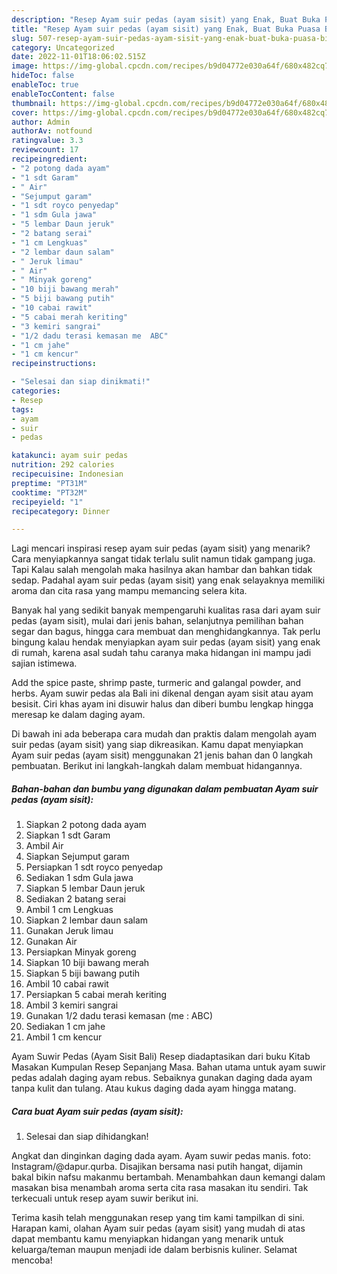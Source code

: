 ```yaml
---
description: "Resep Ayam suir pedas (ayam sisit) yang Enak, Buat Buka Puasa Bikin Ngiler"
title: "Resep Ayam suir pedas (ayam sisit) yang Enak, Buat Buka Puasa Bikin Ngiler"
slug: 507-resep-ayam-suir-pedas-ayam-sisit-yang-enak-buat-buka-puasa-bikin-ngiler
category: Uncategorized
date: 2022-11-01T18:06:02.515Z
image: https://img-global.cpcdn.com/recipes/b9d04772e030a64f/680x482cq70/ayam-suir-pedas-ayam-sisit-foto-resep-utama.jpg
hideToc: false
enableToc: true
enableTocContent: false
thumbnail: https://img-global.cpcdn.com/recipes/b9d04772e030a64f/680x482cq70/ayam-suir-pedas-ayam-sisit-foto-resep-utama.jpg
cover: https://img-global.cpcdn.com/recipes/b9d04772e030a64f/680x482cq70/ayam-suir-pedas-ayam-sisit-foto-resep-utama.jpg
author: Admin
authorAv: notfound
ratingvalue: 3.3
reviewcount: 17
recipeingredient:
- "2 potong dada ayam"
- "1 sdt Garam"
- " Air"
- "Sejumput garam"
- "1 sdt royco penyedap"
- "1 sdm Gula jawa"
- "5 lembar Daun jeruk"
- "2 batang serai"
- "1 cm Lengkuas"
- "2 lembar daun salam"
- " Jeruk limau"
- " Air"
- " Minyak goreng"
- "10 biji bawang merah"
- "5 biji bawang putih"
- "10 cabai rawit"
- "5 cabai merah keriting"
- "3 kemiri sangrai"
- "1/2 dadu terasi kemasan me  ABC"
- "1 cm jahe"
- "1 cm kencur"
recipeinstructions:

- "Selesai dan siap dinikmati!"
categories:
- Resep
tags:
- ayam
- suir
- pedas

katakunci: ayam suir pedas 
nutrition: 292 calories
recipecuisine: Indonesian
preptime: "PT31M"
cooktime: "PT32M"
recipeyield: "1"
recipecategory: Dinner

---
```



Lagi mencari inspirasi resep ayam suir pedas (ayam sisit) yang menarik? Cara menyiapkannya sangat tidak terlalu sulit namun tidak gampang juga. Tapi Kalau salah mengolah maka hasilnya akan hambar dan bahkan tidak sedap. Padahal ayam suir pedas (ayam sisit) yang enak selayaknya memiliki aroma dan cita rasa yang mampu memancing selera kita.


Banyak hal yang sedikit banyak mempengaruhi kualitas rasa dari ayam suir pedas (ayam sisit), mulai dari jenis bahan, selanjutnya pemilihan bahan segar dan bagus, hingga cara membuat dan menghidangkannya. Tak perlu bingung kalau hendak menyiapkan ayam suir pedas (ayam sisit) yang enak di rumah, karena asal sudah tahu caranya maka hidangan ini mampu jadi sajian istimewa.

Add the spice paste, shrimp paste, turmeric and galangal powder, and herbs. Ayam suwir pedas ala Bali ini dikenal dengan ayam sisit atau ayam besisit. Ciri khas ayam ini disuwir halus dan diberi bumbu lengkap hingga meresap ke dalam daging ayam.


Di bawah ini ada beberapa cara mudah dan praktis dalam mengolah ayam suir pedas (ayam sisit) yang siap dikreasikan. Kamu dapat menyiapkan Ayam suir pedas (ayam sisit) menggunakan 21 jenis bahan dan 0 langkah pembuatan. Berikut ini langkah-langkah dalam membuat hidangannya.

<!--inarticleads1-->

##### Bahan-bahan dan bumbu yang digunakan dalam pembuatan Ayam suir pedas (ayam sisit):

1. Siapkan 2 potong dada ayam
1. Siapkan 1 sdt Garam
1. Ambil  Air
1. Siapkan Sejumput garam
1. Persiapkan 1 sdt royco penyedap
1. Sediakan 1 sdm Gula jawa
1. Siapkan 5 lembar Daun jeruk
1. Sediakan 2 batang serai
1. Ambil 1 cm Lengkuas
1. Siapkan 2 lembar daun salam
1. Gunakan  Jeruk limau
1. Gunakan  Air
1. Persiapkan  Minyak goreng
1. Siapkan 10 biji bawang merah
1. Siapkan 5 biji bawang putih
1. Ambil 10 cabai rawit
1. Persiapkan 5 cabai merah keriting
1. Ambil 3 kemiri sangrai
1. Gunakan 1/2 dadu terasi kemasan (me : ABC)
1. Sediakan 1 cm jahe
1. Ambil 1 cm kencur


Ayam Suwir Pedas (Ayam Sisit Bali) Resep diadaptasikan dari buku Kitab Masakan Kumpulan Resep Sepanjang Masa. Bahan utama untuk ayam suwir pedas adalah daging ayam rebus. Sebaiknya gunakan daging dada ayam tanpa kulit dan tulang. Atau kukus daging dada ayam hingga matang. 

<!--inarticleads2-->

##### Cara buat Ayam suir pedas (ayam sisit):


1. Selesai dan siap dihidangkan!

Angkat dan dinginkan daging dada ayam. Ayam suwir pedas manis. foto: Instagram/@dapur.qurba. Disajikan bersama nasi putih hangat, dijamin bakal bikin nafsu makanmu bertambah. Menambahkan daun kemangi dalam masakan bisa menambah aroma serta cita rasa masakan itu sendiri. Tak terkecuali untuk resep ayam suwir berikut ini. 

Terima kasih telah menggunakan resep yang tim kami tampilkan di sini. Harapan kami, olahan Ayam suir pedas (ayam sisit) yang mudah di atas dapat membantu kamu menyiapkan hidangan yang menarik untuk keluarga/teman maupun menjadi ide dalam berbisnis kuliner. Selamat mencoba!
